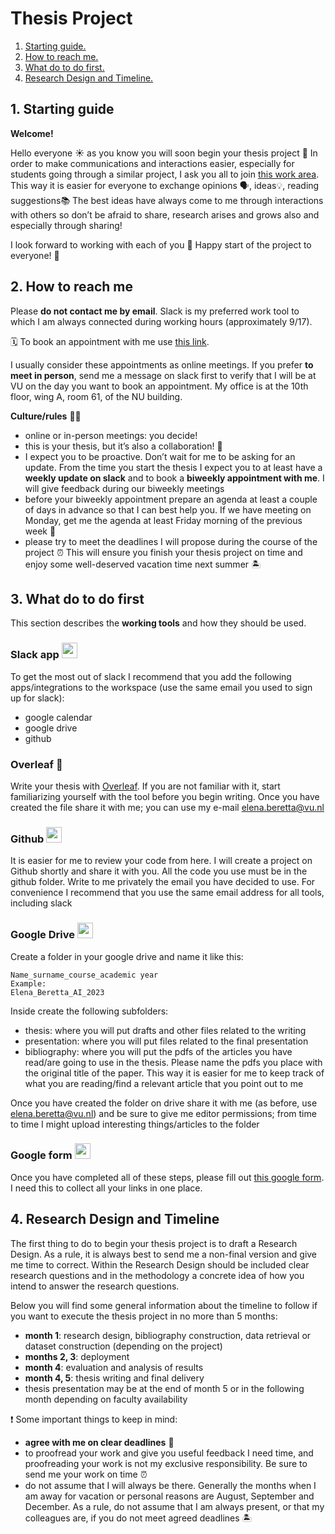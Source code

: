 # Thesis Project

1. [ Starting guide. ](#start)
2. [ How to reach me. ](#reach)
3. [ What do to do first. ](#first)
4. [ Research Design and Timeline. ](#time)

<a name="start"></a>
## 1. Starting guide

**Welcome!**

Hello everyone :sunny:
as you know you will soon begin your thesis project :rocket:
In order to make communications and interactions easier, especially for students going through a similar project, I ask you all to join [this work area](https://join.slack.com/t/thesis-project-gruppo/shared_invite/zt-2w9kbtsi9-RV0HFQFNhnXpLOOT97tCew). This way it is easier for everyone to exchange opinions
:speaking_head:, ideas:bulb:, reading suggestions:books:
The best ideas have always come to me through interactions with others so don’t be afraid to share, research arises and grows also and especially through sharing!

I look forward to working with each of you :construction_worker:
Happy start of the project to everyone! :rocket:



<a name="reach"></a>
## 2. How to reach me

Please **do not contact me by email**. Slack is my preferred work tool to which I am always connected during working hours (approximately 9/17).

🗓 To book an appointment with me use [this link](https://calendar.google.com/calendar/u/0/appointments/AcZssZ0UIotWY--1-N-QAT6DrJny_Zx6W_ODRlDvud8=).

I usually consider these appointments as online meetings. If you prefer **to meet in person**, send me a message on slack first to verify that I will be at VU on the day you want to book an appointment. My office is at the 10th floor, wing A, room 61, of the NU building.

**Culture/rules** 👩‍💻

* online or in-person meetings: you decide!
* this is your thesis, but it’s also a collaboration! :busts_in_silhouette:
* I expect you to be proactive. Don’t wait for me to be asking for an update. From the time you start the thesis I expect you to at least have a **weekly update on slack** and to book a **biweekly appointment with me**. I will give feedback during our biweekly meetings
* before your biweekly appointment prepare an agenda at least a couple of days in advance so that I can best help you. If we have meeting on Monday, get me the agenda at least Friday morning of the previous week :bookmark:
* please try to meet the deadlines I will propose during the course of the project :alarm_clock: This will ensure you finish your thesis project on time and enjoy some well-deserved vacation time next summer 🏝️


<a name="first"></a>
## 3. What do to do first

This section describes the **working tools** and how they should be used.

### Slack app <img src="https://emoji.slack-edge.com/T0478UF0N80/slack/7d462d2443.png" width="25">

To get the most out of slack I recommend that you add the following apps/integrations to the workspace (use the same email you used to sign up for slack):
* google calendar
* google drive
* github
  
### Overleaf :leaves:
Write your thesis with [Overleaf](https://www.overleaf.com/). If you are not familiar with it, start familiarizing yourself with the tool before you begin writing. Once you have created the file share it with me; you can use my e-mail elena.beretta@vu.nl

### Github <img src="https://emoji.slack-edge.com/T0478UF0N80/github/6030952033273d03.png" width="25">
It is easier for me to review your code from here. I will create a project on Github shortly and share it with you. All the code you use must be in the github folder. Write to me privately the email you have decided to use. For convenience I recommend that you use the same email address for all tools, including slack

### Google Drive <img src="https://emoji.slack-edge.com/T0478UF0N80/google-drive/1b5371cac20a4325.png" width="25">
Create a folder in your google drive and name it like this:
```
Name_surname_course_academic year
Example:
Elena_Beretta_AI_2023
```
Inside create the following subfolders:
* thesis: where you will put drafts and other files related to the writing
* presentation: where you will put files related to the final presentation
* bibliography: where you will put the pdfs of the articles you have read/are going to use in the thesis. Please name the pdfs you place with the original title of the paper. This way it is easier for me to keep track of what you are reading/find a relevant article that you point out to me

Once you have created the folder on drive share it with me (as before, use elena.beretta@vu.nl) and be sure to give me editor permissions; from time to time I might upload interesting things/articles to the folder

### Google form <img src="https://emoji.slack-edge.com/T0478UF0N80/google-forms/d8327670b1b047cd.png" width="25">
Once you have completed all of these steps, please fill out [this google form](https://docs.google.com/forms/d/e/1FAIpQLSfEXOOtH-ObOQNlUWbiDEGYZdAQxB4YmZCR8BvbwWzNtDuIeQ/viewform). I need this to collect all your links in one place.


<a name="time"></a>
## 4. Research Design and Timeline

The first thing to do to begin your thesis project is to draft a Research Design. As a rule, it is always best to send me a non-final version and give me time to correct. Within the Research Design should be included clear research questions and in the methodology a concrete idea of how you intend to answer the research questions.

Below you will find some general information about the timeline to follow if you want to execute the thesis project in no more than 5 months:
* **month 1**: research design, bibliography construction, data retrieval or dataset construction (depending on the project)
* **months 2, 3**: deployment
* **month 4**: evaluation and analysis of results
* **month 4, 5**: thesis writing and final delivery
* thesis presentation may be at the end of month 5 or in the following month depending on faculty availability

:exclamation: Some important things to keep in mind:
* **agree with me on clear deadlines** :date:
* to proofread your work and give you useful feedback I need time, and proofreading your work is not my exclusive responsibility. Be sure to send me your work on time :alarm_clock:
* do not assume that I will always be there. Generally the months when I am away for vacation or personal reasons are August, September and December. As a rule, do not assume that I am always present, or that my colleagues are, if you do not meet agreed deadlines :desert_island:

